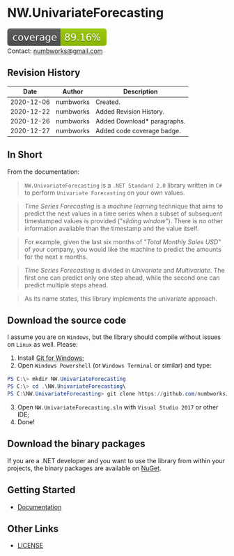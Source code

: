 # NW.UnivariateForecasting

![codecoverage.svg](codecoverage.svg)<br>
Contact: numbworks@gmail.com

## Revision History

| Date | Author | Description |
|---|---|---|
| 2020-12-06 | numbworks | Created. |
| 2020-12-22 | numbworks | Added Revision History. |
| 2020-12-26 | numbworks | Added Download* paragraphs. |
| 2020-12-27 | numbworks | Added code coverage badge. |

## In Short

From the documentation:

>`NW.UnivariateForecasting` is a `.NET Standard 2.0` library written in `C#` to perform `Univariate Forecasting` on your own values. 

>*Time Series Forecasting* is a *machine learning* technique that aims to predict the next values in a time series when a subset of subsequent timestamped values is provided ("*sliding window*"). There is no other information available than the timestamp and the value itself.

>For example, given the last six months of "*Total Monthly Sales USD*" of your company, you would like the machine to predict the amounts for the next x months.

>*Time Series Forecasting* is divided in *Univariate* and *Multivariate*. 
The first one can predict only one step ahead, while the second one can predict multiple steps ahead.

>As its name states, this library implements the univariate approach. 

## Download the source code

I assume you are on `Windows`, but the library should compile without issues on `Linux` as well. Please:

1. Install [Git for Windows](https://git-scm.com/download/win);
2. Open `Windows Powershell` (or `Windows Terminal` or similar) and type:

```powershell
PS C:\> mkdir NW.UnivariateForecasting
PS C:\> cd .\NW.UnivariateForecasting\
PS C:\NW.UnivariateForecasting> git clone https://github.com/numbworks/NW.UnivariateForecasting.git
```

3. Open `NW.UnivariateForecasting.sln` with `Visual Studio 2017` or other IDE;
4. Done!

## Download the binary packages

If you are a .NET developer and you want to use the library from within your projects, the binary packages are available on [NuGet](https://www.nuget.org/packages/NW.UnivariateForecasting/).

## Getting Started

- [Documentation](docs/Documentation-NW.UnivariateForecasting.md)

## Other Links

- [LICENSE](LICENSE)
